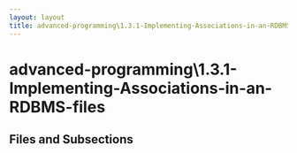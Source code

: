 ```yaml
---
layout: layout
title: advanced-programming\1.3.1-Implementing-Associations-in-an-RDBMS-files
---
```


# advanced-programming\1.3.1-Implementing-Associations-in-an-RDBMS-files

## Files and Subsections

